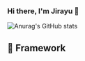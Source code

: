 ### Hi there, I'm Jirayu 👋


![Anurag's GitHub stats](https://github-readme-stats.vercel.app/api?username=TdotShare&show_icons=true&theme=radical)

## :wrench: Framework



<!--
**TdotShare/TdotShare** is a ✨ _special_ ✨ repository because its `README.md` (this file) appears on your GitHub profile.

Here are some ideas to get you started:

- 🔭 I’m currently working on ...
- 🌱 I’m currently learning ...
- 👯 I’m looking to collaborate on ...
- 🤔 I’m looking for help with ...
- 💬 Ask me about ...
- 📫 How to reach me: ...
- 😄 Pronouns: ...
- ⚡ Fun fact: ...
-->
